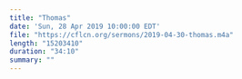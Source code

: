 ```yaml
---
title: "Thomas"
date: 'Sun, 28 Apr 2019 10:00:00 EDT'
file: "https://cflcn.org/sermons/2019-04-30-thomas.m4a"
length: "15203410"
duration: "34:10"
summary: ""
---
```

